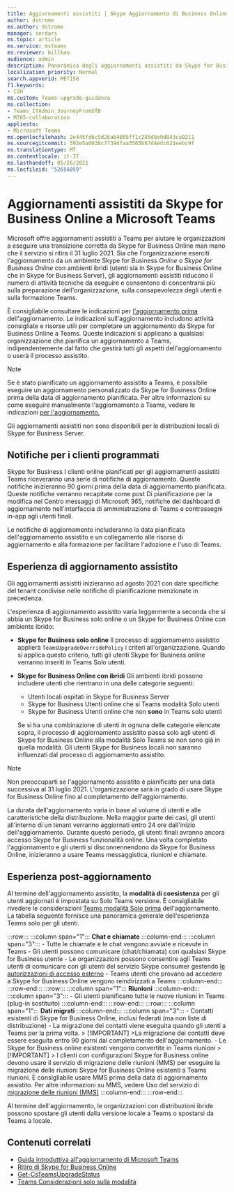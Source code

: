 ```yaml
---
title: Aggiornamenti assistiti | Skype Aggiornamento di Business Online Teams business
author: dstrome
ms.author: dstrome
manager: serdars
ms.topic: article
ms.service: msteams
ms.reviewer: billkau
audience: admin
description: Panoramica degli aggiornamenti assistiti da Skype for Business Online a Teams
localization_priority: Normal
search.appverid: MET150
f1.keywords:
- CSH
ms.custom: Teams-upgrade-guidance
ms.collection:
- Teams_ITAdmin_JourneyFromSfB
- M365-collaboration
appliesto:
- Microsoft Teams
ms.openlocfilehash: 2e445fd6c5d26a64005ff1c285d8e9d843ca0211
ms.sourcegitcommit: 592e5a0638c7739dfaa3565b67d4edc621eebc9f
ms.translationtype: MT
ms.contentlocale: it-IT
ms.lasthandoff: 05/26/2021
ms.locfileid: "52656059"
---
```

# <a name="assisted-upgrades-from-skype-for-business-online-to-microsoft-teams"></a>Aggiornamenti assistiti da Skype for Business Online a Microsoft Teams

Microsoft offre aggiornamenti assistiti a Teams per aiutare le organizzazioni a eseguire una transizione corretta da Skype for Business Online man mano che il servizio si ritira il 31 luglio 2021. Sia che l'organizzazione eserciti l'aggiornamento da un ambiente Skype for Business *Online* o *Skype for Business Online* con ambienti ibridi (utenti sia in Skype for Business Online che in Skype for Business Server), gli aggiornamenti assistiti riducono il numero di attività tecniche da eseguire e consentono di concentrarsi più sulla preparazione dell'organizzazione, sulla consapevolezza degli utenti e sulla formazione Teams. 

È consigliabile consultare le indicazioni per [l'aggiornamento prima](https://aka.ms/SkypeToTeams) dell'aggiornamento. Le indicazioni sull'aggiornamento includono attività consigliate e risorse utili per completare un aggiornamento da Skype for Business Online a Teams. Queste indicazioni si applicano a qualsiasi organizzazione che pianifica un aggiornamento a Teams, indipendentemente dal fatto che gestirà tutti gli aspetti dell'aggiornamento o userà il processo assistito.

> [!NOTE]
> Se è stato pianificato un aggiornamento assistito a Teams, è possibile eseguire un aggiornamento personalizzato da Skype for Business Online prima della data di aggiornamento pianificata. Per altre informazioni su come eseguire manualmente l'aggiornamento a Teams, vedere le indicazioni [per l'aggiornamento.](https://aka.ms/SkypeToTeams)
>
> Gli aggiornamenti assistiti non sono disponibili per le distribuzioni locali di Skype for Business Server.

## <a name="notifications-for-scheduled-customers"></a>Notifiche per i clienti programmati

Skype for Business I clienti online pianificati per gli aggiornamenti assistiti Teams riceveranno una serie di notifiche di aggiornamento. Queste notifiche inizieranno 90 giorni prima della data di aggiornamento pianificata. Queste notifiche verranno recapitate come post Di pianificazione per la modifica nel Centro messaggi di Microsoft 365, notifiche del dashboard di aggiornamento nell'interfaccia di amministrazione di Teams e contrassegni in-app agli utenti finali. 

Le notifiche di aggiornamento includeranno la data pianificata dell'aggiornamento assistito e un collegamento alle risorse di aggiornamento e alla formazione per facilitare l'adozione e l'uso di Teams.

## <a name="the-assisted-upgrade-experience"></a>Esperienza di aggiornamento assistito

Gli aggiornamenti assistiti inizieranno ad agosto 2021 con date specifiche del tenant condivise nelle notifiche di pianificazione menzionate in precedenza.

L'esperienza di aggiornamento assistito varia leggermente a seconda che si abbia un Skype for Business solo online o un Skype for Business Online con ambiente ibrido:

- **Skype for Business solo online** Il processo di aggiornamento assistito applierà `TeamsUpgradeOverridePolicy` i criteri all'organizzazione. Quando si applica questo criterio, tutti gli utenti Skype for Business online verranno inseriti in Teams Solo utenti.
- **Skype for Business Online con ibridi** Gli ambienti ibridi possono includere utenti che rientrano in una delle categorie seguenti:

  - Utenti locali ospitati in Skype for Business Server
  - Skype for Business Utenti online che si Teams modalità Solo utenti
  - Skype for Business Utenti online che non **sono** in Teams solo utenti

  Se si ha una combinazione di utenti in ognuna delle categorie elencate sopra, il processo di aggiornamento assistito passa solo agli utenti di Skype for Business Online alla modalità Solo Teams se non sono già in quella modalità. Gli utenti Skype for Business locali non saranno influenzati dal processo di aggiornamento assistito.

> [!NOTE]
> Non preoccuparti se l'aggiornamento assistito è pianificato per una data successiva al 31 luglio 2021. L'organizzazione sarà in grado di usare Skype for Business Online fino al completamento dell'aggiornamento.

La durata dell'aggiornamento varia in base al volume di utenti e alle caratteristiche della distribuzione. Nella maggior parte dei casi, gli utenti all'interno di un tenant verranno aggiornati entro 24 ore dall'inizio dell'aggiornamento. Durante questo periodo, gli utenti finali avranno ancora accesso Skype for Business funzionalità online. Una volta completato l'aggiornamento e gli utenti si disconnennendono da Skype for Business Online, inizieranno a usare Teams messaggistica, riunioni e chiamate.

## <a name="the-post-upgrade-experience"></a>Esperienza post-aggiornamento

Al termine dell'aggiornamento assistito, la **modalità di coesistenza** per gli utenti aggiornati è impostata su Solo Teams versione. È consigliabile rivedere le considerazioni [Teams modalità Solo prima](teams-only-mode-considerations.md) dell'aggiornamento. La tabella seguente fornisce una panoramica generale dell'esperienza Teams solo per gli utenti.

:::row:::
    :::column span="1":::
        **Chat e chiamate**
    :::column-end:::
    :::column span="3":::
        - Tutte le chiamate e le chat vengono avviate e ricevute in Teams
        - Gli utenti possono comunicare (chat/chiamata) con qualsiasi Skype for Business utente
        - Le organizzazioni possono consentire agli Teams utenti di comunicare con gli utenti del servizio Skype consumer gestendo [le autorizzazioni di accesso esterno](manage-external-access.md)
        - Teams utenti che provano ad accedere a Skype for Business Online vengono reindirizzati a Teams
    :::column-end:::
:::row-end:::
:::row:::
    :::column span="1":::
        **Riunioni**
    :::column-end:::
    :::column span="3":::
        - Gli utenti pianificano tutte le nuove riunioni in Teams (plug-in sostituito)
    :::column-end:::
:::row-end:::
:::row:::
    :::column span="1":::
        **Dati migrati**
    :::column-end:::
    :::column span="3":::
        - Contatti esistenti di Skype for Business Online, inclusi federati (ma non liste di distribuzione)
        - La migrazione dei contatti viene eseguita quando gli utenti a Teams per la prima volta.
            > [!IMPORTANT]
            >La migrazione dei contatti deve essere eseguita entro 90 giorni dal completamento dell'aggiornamento.
        - Le Skype for Business online esistenti vengono convertite in Teams riunioni
            > [!IMPORTANT]
            > I clienti con configurazioni Skype for Business online devono usare il servizio di migrazione delle riunioni (MMS) per eseguire la migrazione delle riunioni Skype for Business Online esistenti a Teams riunioni. È consigliabile usare MMS prima della data di aggiornamento assistito. Per altre informazioni su MMS, vedere Uso del servizio di [migrazione delle riunioni (MMS)](/skypeforbusiness/audio-conferencing-in-office-365/setting-up-the-meeting-migration-service-mms)
    :::column-end:::
:::row-end:::

Al termine dell'aggiornamento, le organizzazioni con distribuzioni ibride possono spostare gli utenti dalla versione locale a Teams o spostarsi da Teams a locale.  

## <a name="related-content"></a>Contenuti correlati

- [Guida introduttiva all'aggiornamento di Microsoft Teams](upgrade-start-here.md)
- [Ritiro di Skype for Business Online](skype-for-business-online-retirement.md)
- [Get-CsTeamsUpgradeStatus](/powershell/module/skype/get-csteamsupgradestatus?view=skype-ps&preserve-view=true)
- [Teams Considerazioni solo sulla modalità](teams-only-mode-considerations.md)
